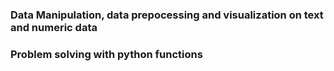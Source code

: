 ### Data Manipulation, data prepocessing and visualization on text and numeric data
### Problem solving with python functions

